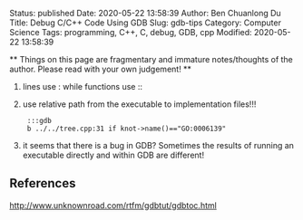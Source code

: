 Status: published
Date: 2020-05-22 13:58:39
Author: Ben Chuanlong Du
Title: Debug C/C++ Code Using GDB
Slug: gdb-tips
Category: Computer Science
Tags: programming, C++, C, debug, GDB, cpp
Modified: 2020-05-22 13:58:39

**
Things on this page are
fragmentary and immature notes/thoughts of the author.
Please read with your own judgement!
**

1. lines use : while functions use ::

2. use relative path from the executable to implementation files!!!

        :::gdb
        b ../../tree.cpp:31 if knot->name()=="GO:0006139"

3. it seems that there is a bug in GDB? 
    Sometimes the results of running an executable directly and within GDB are different!

## References

<http://www.unknownroad.com/rtfm/gdbtut/gdbtoc.html>